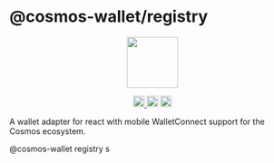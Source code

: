 # @cosmos-wallet/registry

<p align="center" width="100%">
    <img height="90" src="https://user-images.githubusercontent.com/545047/184277736-69fef40f-1991-4c0e-b979-da125cf7fd8f.svg" />
</p>

<p align="center" width="100%">
  <a href="https://github.com/cosmology-tech/cosmos-wallet/actions/workflows/run-tests.yml">
    <img height="20" src="https://github.com/cosmology-tech/cosmos-wallet/actions/workflows/run-tests.yml/badge.svg" />
  </a>
   <a href="https://github.com/cosmology-tech/cosmos-wallet/blob/main/packages/registry/LICENSE"><img height="20" src="https://img.shields.io/badge/license-BSD%203--Clause%20Clear-blue.svg"></a>
   <a href="https://www.npmjs.com/package/@cosmos-wallet/registry"><img height="20" src="https://img.shields.io/github/package-json/v/cosmology-tech/cosmos-wallet?filename=packages%2Fregistry%2Fpackage.json"></a>
</p>

A wallet adapter for react with mobile WalletConnect support for the Cosmos
ecosystem.

@cosmos-wallet registry 
s